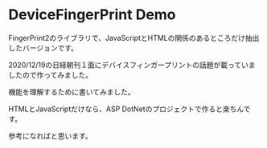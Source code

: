# DeviceFingerPrint Demo

FingerPrint2のライブラリで、JavaScriptとHTMLの関係のあるところだけ抽出したバージョンです。

2020/12/19の日経朝刊１面にデバイスフィンガープリントの話題が載っていましたので作ってみました。

機能を理解するために書いてみました。

HTMLとJavaScriptだけなら、ASP DotNetのプロジェクトで作ると楽ちんです。

参考になればと思います。
